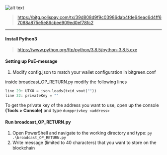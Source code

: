![alt text](https://i.imgur.com/uYr1lbS.png)
> https://bitg.polispay.com/tx/39d808d9f9c03986dab4fde64eac6d4ff67088a875e5e86cbee909ed0ef78fc2

****

#### Install Python3
> https://www.python.org/ftp/python/3.8.5/python-3.8.5.exe

#### Setting up PoE-message
1. Modify config.json to match your wallet configuration in bitgreen.conf

inside broadcast_OP_RETURN.py modify the following lines
```python
line 29: UTXO = json.loads(txid_vout(""))
line 32: privateKey = ""
```
To get the private key of the address you want to use, open up the console **(Tools > Console)** and type `dumpprivkey <address>`

#### Run broadcast_OP_RETURN.py
1. Open PowerShell and navigate to the working directory and type: `py .\broadcast_OP_RETURN.py`
2. Write message (limited to 40 characters) that you want to store on the blockchain

